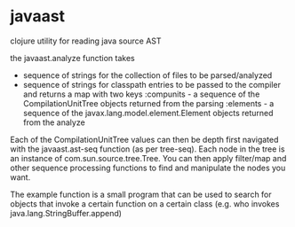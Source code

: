 javaast
=======

clojure utility for reading java source AST

the javaast.analyze function takes
- sequence of strings for the collection of files to be parsed/analyzed
- sequence of strings for classpath entries to be passed to the compiler
and returns a map with two keys
:compunits - a sequence of the CompilationUnitTree objects returned from the parsing
:elements - a sequence of the javax.lang.model.element.Element objects returned from the analyze

Each of the CompilationUnitTree values can then be depth first navigated with the javaast.ast-seq function (as per tree-seq).  Each node in the tree is an instance of com.sun.source.tree.Tree.
You can then apply filter/map and other sequence processing functions to find and manipulate the nodes you want.

The example function is a small program that can be used to search for objects that invoke a certain function on a certain class (e.g. who invokes java.lang.StringBuffer.append)

